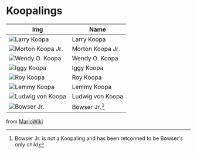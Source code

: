 # Koopalings

Img|Name
---|---
![Larry Koopa](/images/koopalings_small/NSMBU_Larry_Koopa_Artwork.png)|Larry Koopa
![Morton Koopa Jr.](/images/koopalings_small/MKT_Artwork_Morton.png)|Morton Koopa Jr.
![Wendy O. Koopa](/images/koopalings_small/NSMBW_Wendy_Artwork.png)|Wendy O. Koopa
![Iggy Koopa](/images/koopalings_small/NSMBU_Iggy_Artwork.png)|Iggy Koopa
![Roy Koopa](/images/koopalings_small/NSMBW_Roy_Artwork.png)|Roy Koopa
![Lemmy Koopa](/images/koopalings_small/NSMBW_Lemmy_Artwork.png)|Lemmy Koopa
![Ludwig von Koopa](/images/koopalings_small/LudwigNSMBU.png)|Ludwig von Koopa
![Bowser Jr.](/images/koopalings_small/SMBW_Bowser_Jr_Artwork_1.png)|Bowser Jr.[^bjr]

[^bjr]: Bowser Jr. is not a Koopaling and has been retconned to be Bowser's only child

from [MarioWiki](https://www.mariowiki.com/Koopalings)
